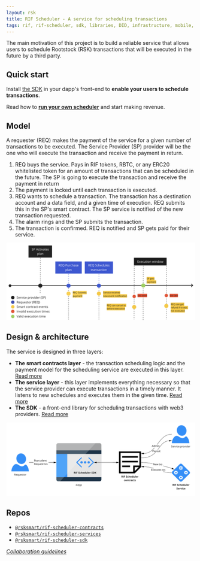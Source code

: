 ```yaml
---
layout: rsk
title: RIF Scheduler - A service for scheduling transactions
tags: rif, rif-scheduler, sdk, libraries, DID, infrastructure, mobile, protocols, mvp, design, rbtc, defi, decentralized, quick-start, guides, tutorial, networks, dapps, tools, rootstock, rsk, ethereum, smart-contracts, install, get-started, how-to, mainnet, testnet, contracts, wallets, web3, crypto
---
```


The main motivation of this project is to build a reliable service
that allows users to schedule Rootstock (RSK) transactions that will be executed
in the future by a third party.

## Quick start

Install [the SDK](sdk) in your dapp's front-end to **enable your users to schedule transactions**.

Read how to [**run your own scheduler**](run) and start making revenue.

## Model

A requester (REQ) makes the payment of the service
for a given number of transactions to be executed.
The Service Provider (SP) provider will be the one who will
execute the transaction and receive the payment in return.

1. REQ buys the service.
   Pays in RIF tokens, RBTC, or any ERC20 whitelisted token
   for an amount of transactions that can be scheduled in the future.
   The SP is going to execute the transaction and receive the payment in return
1. The payment is locked until each transaction is executed.
1. REQ wants to schedule a transaction.
   The transaction has a destination account and a data field,
   and a given time of execution.
   REQ submits this in the SP's smart contract.
   The SP service is notified of the new transaction requested.
1. The alarm rings and the SP submits the transaction.
1. The transaction is confirmed.
   REQ is notified and SP gets paid for their service.

![model](assets/img/model.png)

## Design & architecture

The service is designed in three layers:

- **The smart contracts layer** -
  the transaction scheduling logic and the payment model
  for the scheduling service are executed in this layer.
  [Read more](contracts)
- **The service layer** -
  this layer implements everything necessary so that
  the service provider can execute transactions in a timely manner.
  It listens to new schedules and executes them in the given time.
  [Read more](services)
- **The SDK** -
  a front-end library for scheduling transactions with web3 providers.
  [Read more](sdk)

![architecture](assets/img/architecture.png)

## Repos

- [`@rsksmart/rif-scheduler-contracts`](https://github.com/rsksmart/rif-scheduler-contracts)
- [`@rsksmart/rif-scheduler-services`](https://github.com/rsksmart/rif-scheduler-services)
- [`@rsksmart/rif-scheduler-sdk`](https://github.com/rsksmart/rif-scheduler-sdk)

_[Collaboration guidelines](../identity/contribute)_
